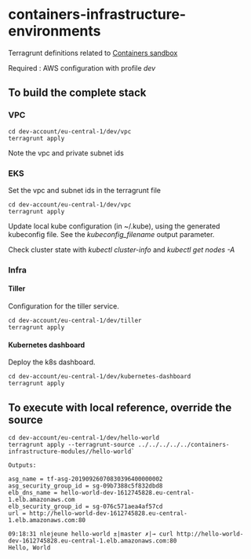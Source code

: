 # containers-infrastructure-environments
Terragrunt definitions related to [Containers sandbox](https://github.com/lejeunen/containers)

Required : AWS configuration with profile _dev_


## To build the complete stack

### VPC


```
cd dev-account/eu-central-1/dev/vpc
terragrunt apply 

```

Note the vpc and private subnet ids

### EKS

Set the vpc and subnet ids in the terragrunt file

```
cd dev-account/eu-central-1/dev/vpc
terragrunt apply 

```

Update local kube configuration (in ~/.kube), using the generated kubeconfig file. See the _kubeconfig_filename_ output parameter.



Check cluster state with _kubectl cluster-info_ and _kubectl get nodes -A_



### Infra

#### Tiller

Configuration for the tiller service.

```
cd dev-account/eu-central-1/dev/tiller
terragrunt apply 

```

#### Kubernetes dashboard

Deploy the k8s dashboard.

```
cd dev-account/eu-central-1/dev/kubernetes-dashboard
terragrunt apply 

```



## To execute with local reference, override the source

```
cd dev-account/eu-central-1/dev/hello-world
terragrunt apply --terragrunt-source ../../../../../containers-infrastructure-modules//hello-world`

Outputs:

asg_name = tf-asg-20190926070830396400000002
asg_security_group_id = sg-09b7388c5f832dbd8
elb_dns_name = hello-world-dev-1612745828.eu-central-1.elb.amazonaws.com
elb_security_group_id = sg-076c571aea4af57cd
url = http://hello-world-dev-1612745828.eu-central-1.elb.amazonaws.com:80

09:18:31 nlejeune hello-world ±|master ✗|→ curl http://hello-world-dev-1612745828.eu-central-1.elb.amazonaws.com:80
Hello, World

```
